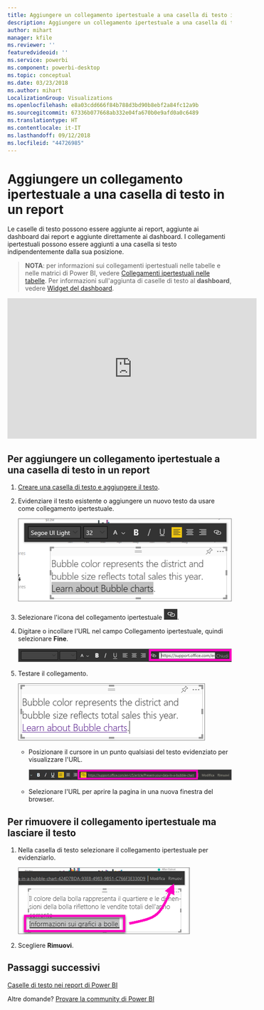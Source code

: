 ```yaml
---
title: Aggiungere un collegamento ipertestuale a una casella di testo in un report
description: Aggiungere un collegamento ipertestuale a una casella di testo nel servizio Power BI e in Power BI Desktop
author: mihart
manager: kfile
ms.reviewer: ''
featuredvideoid: ''
ms.service: powerbi
ms.component: powerbi-desktop
ms.topic: conceptual
ms.date: 03/23/2018
ms.author: mihart
LocalizationGroup: Visualizations
ms.openlocfilehash: e8a03cdd666f84b788d3bd90b8ebf2a84fc12a9b
ms.sourcegitcommit: 67336b077668ab332e04fa670b0e9afd0a0c6489
ms.translationtype: HT
ms.contentlocale: it-IT
ms.lasthandoff: 09/12/2018
ms.locfileid: "44726985"
---
```

# <a name="add-a-hyperlink-to-a-text-box-in-a-report"></a>Aggiungere un collegamento ipertestuale a una casella di testo in un report
Le caselle di testo possono essere aggiunte ai report, aggiunte ai dashboard dai report e aggiunte direttamente ai dashboard. I collegamenti ipertestuali possono essere aggiunti a una casella si testo indipendentemente dalla sua posizione.  

> **NOTA**: per informazioni sui collegamenti ipertestuali nelle tabelle e nelle matrici di Power BI, vedere [Collegamenti ipertestuali nelle tabelle](power-bi-hyperlinks-in-tables.md). Per informazioni sull'aggiunta di caselle di testo al **dashboard**, vedere [Widget del dashboard](service-dashboard-add-widget.md). 
> 
> 

<iframe width="560" height="315" src="https://www.youtube.com/embed/_3q6VEBhGew#t=0m55s" frameborder="0" allowfullscreen></iframe>


## <a name="to-add-a-hyperlink-to-a-text-box-in-a-report"></a>Per aggiungere un collegamento ipertestuale a una casella di testo in un report
1. [Creare una casella di testo e aggiungere il testo](power-bi-reports-add-text-and-shapes.md). 
2. Evidenziare il testo esistente o aggiungere un nuovo testo da usare come collegamento ipertestuale.
   
   ![](media/service-add-hyperlink-to-text-box/power-bi-hyperlink-new.png)
3. Selezionare l'icona del collegamento ipertestuale ![](media/service-add-hyperlink-to-text-box/power-bi-hyperlink-icon.png).
4. Digitare o incollare l'URL nel campo Collegamento ipertestuale, quindi selezionare **Fine**.
   
   ![](media/service-add-hyperlink-to-text-box/power-bi-add-link.png)
5. Testare il collegamento.  
   
   ![](media/service-add-hyperlink-to-text-box/power-bi-test-link.png)
   
   * Posizionare il cursore in un punto qualsiasi del testo evidenziato per visualizzare l'URL.  
     
      ![](media/service-add-hyperlink-to-text-box/power-bi-hyperlink-edit.png)
   * Selezionare l'URL per aprire la pagina in una nuova finestra del browser.

## <a name="to-remove-the-hyperlink-but-leave-the-text"></a>Per rimuovere il collegamento ipertestuale ma lasciare il testo
1. Nella casella di testo selezionare il collegamento ipertestuale per evidenziarlo.
   
     ![](media/service-add-hyperlink-to-text-box/power-bi-hyperlink-remove.png)
2. Scegliere **Rimuovi**. 

## <a name="next-steps"></a>Passaggi successivi
[Caselle di testo nei report di Power BI](power-bi-reports-add-text-and-shapes.md)

Altre domande? [Provare la community di Power BI](http://community.powerbi.com/)

